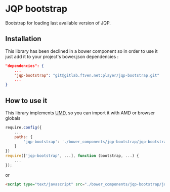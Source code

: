 JQP bootstrap
=========

Bootstrap for loading last available version of JQP.


Installation
--------------
This library has been declined in a bower component so in order to use it just add it to your project's bower.json dependencies :

```json
"dependencies": {
    ...
    "jqp-bootstrap": "git@gitlab.ftven.net:player/jqp-bootstrap.git"
    ...
}
```

How to use it
--------------

This library implements [UMD](http://bob.yexley.net/umd-javascript-that-runs-anywhere/), so you can import it with AMD or browser globals

```javascript
require.config({
    ...
    paths: {
        'jqp-bootstrap': './bower_components/jqp-bootstrap/jqp-bootstrap.standalone.min.js'
    }
})
require(['jqp-bootstrap', ...], function (bootstrap, ...) {
    ...
});
```

or

```html
<script type="text/javascript" src="./bower_components/jqp-bootstrap/jqp-bootstrap.standalone.min.js" />
```

